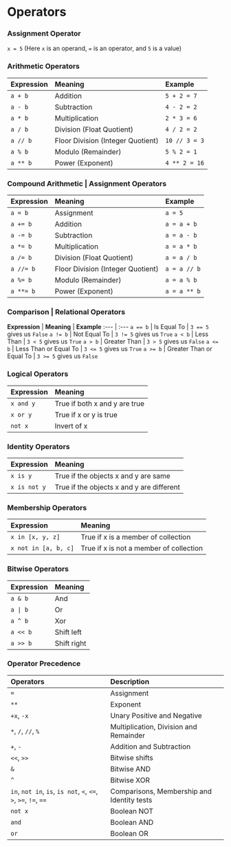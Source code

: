 # **Operators**

### **Assignment Operator**
`x = 5` (Here `x` is an operand, `=` is an operator, and `5` is a value)

### **Arithmetic Operators**
**Expression** | **Meaning** | **Example** 
:--- | :--- | :---
`a + b` | Addition | `5 + 2 = 7`
`a - b` | Subtraction | `4 - 2 = 2`
`a * b` | Multiplication | `2 * 3 = 6`
`a / b` | Division (Float Quotient) | `4 / 2 = 2`
`a // b` | Floor Division (Integer Quotient) | `10 // 3 = 3`
`a % b` | Modulo (Remainder) | `5 % 2 = 1`
`a ** b` | Power (Exponent) | `4 ** 2 = 16`

### **Compound Arithmetic | Assignment Operators**
**Expression** | **Meaning** | **Example**
:--- | :--- | :---
`a = b` | Assignment | `a = 5`
`a += b` | Addition | `a = a + b`
`a -= b` | Subtraction | `a = a - b`
`a *= b` | Multiplication | `a = a * b`
`a /= b` | Division (Float Quotient) | `a = a / b`
`a //= b` | Floor Division (Integer Quotient) | `a = a // b`
`a %= b` | Modulo (Remainder) | `a = a % b`
`a **= b` | Power (Exponent) | `a = a ** b`

### **Comparison | Relational Operators**
**Expression** | **Meaning** | **Example**
:--- | :---
`a == b` | Is Equal To | `3 == 5` gives us `False`
`a != b` | Not Equal To | `3 != 5` gives us `True`
`a < b` | Less Than | `3 < 5` gives us `True`
`a > b` | Greater Than | `3 > 5` gives us `False`
`a <= b` | Less Than or Equal To | `3 <= 5` gives us `True`
`a >= b` | Greater Than or Equal To | `3 >= 5` gives us `False`

### **Logical Operators** 
**Expression** | **Meaning** 
:--- | :---
`x and y` | True if both x and y are true
`x or y` | True if x or y is true
`not x` | Invert of x

### **Identity Operators**
**Expression** | **Meaning** 
:--- | :---
`x is y` | True if the objects x and y are same
`x is not y` | True if the objects x and y are different

### **Membership Operators** 
**Expression** | **Meaning** 
:--- | :---
`x in [x, y, z]` | True if x is a member of collection 
`x not in [a, b, c]` | True if x is not a member of collection

### **Bitwise Operators**
**Expression** | **Meaning** 
:--- | :---
`a & b` | And
`a \| b` | Or
`a ^ b` | Xor
`a << b` | Shift left
`a >> b` | Shift right

### **Operator Precedence**
**Operators** | **Description**
:--- | :---
`=` | Assignment 
`**` | Exponent
`+x`, `-x` | Unary Positive and Negative
`*`, `/`, `//`, `%` | Multiplication, Division and Remainder
`+`, `-` | Addition and Subtraction
`<<`, `>>` | Bitwise shifts
`&` | Bitwise AND 
`^` | Bitwise XOR
`in`, `not in`, `is`, `is not`, `<`, `<=`, `>`, `>=`, `!=`, `==` | Comparisons, Membership and Identity tests
`not x` | Boolean NOT
`and` | Boolean AND
`or` | Boolean OR
